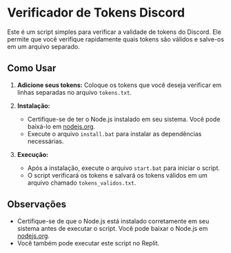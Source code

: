 # Verificador de Tokens Discord

Este é um script simples para verificar a validade de tokens do Discord. Ele permite que você verifique rapidamente quais tokens são válidos e salve-os em um arquivo separado.

## Como Usar

1. **Adicione seus tokens:** Coloque os tokens que você deseja verificar em linhas separadas no arquivo `tokens.txt`.

2. **Instalação:**
   - Certifique-se de ter o Node.js instalado em seu sistema. Você pode baixá-lo em [nodejs.org](https://nodejs.org/).
   - Execute o arquivo `install.bat` para instalar as dependências necessárias.

3. **Execução:**
   - Após a instalação, execute o arquivo `start.bat` para iniciar o script.
   - O script verificará os tokens e salvará os tokens válidos em um arquivo chamado `tokens_validos.txt`.

## Observações

- Certifique-se de que o Node.js está instalado corretamente em seu sistema antes de executar o script. Você pode baixar o Node.js em [nodejs.org](https://nodejs.org/).
- Você também pode executar este script no Replit.
